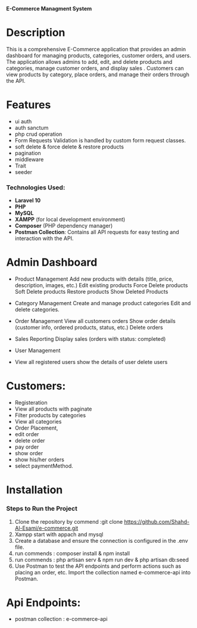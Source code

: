 **E-Commerce Managment System**

# Description
This is a comprehensive E-Commerce application that provides an admin dashboard for managing products, categories, customer orders, and users. The application allows admins to add, edit, and delete products and categories, manage customer orders, and display  sales .
Customers can view products by category, place orders, and manage their orders through the API.

# Features
- ui auth 
- auth sanctum
- php crud operation
- Form Requests Validation is handled by custom form request classes.
- soft delete & force delete & restore products
- pagination 
- middleware 
- Trait 
- seeder

### Technologies Used:
- **Laravel 10**
- **PHP**
- **MySQL**
- **XAMPP** (for local development environment)
- **Composer** (PHP dependency manager)
- **Postman Collection**: Contains all API requests for easy testing and interaction with the API.

# Admin Dashboard
- Product Management
Add new products with details (title, price, description, images, etc.)
Edit existing products
Force Delete products
Soft Delete products
Restore products
Show Deleted Products

- Category Management
Create and manage product categories
Edit and delete categories.

- Order Management
View all customers orders
Show order details (customer info, ordered products, status, etc.)
Delete orders

- Sales Reporting
Display  sales (orders with status: completed)

- User Management
- View all registered users
show the details of user
delete users

# Customers:
- Registeration 
- View all products with paginate
- Filter products by categories
-  View all categories
- Order Placement,
- edit order
- delete order
- pay order
- show order
- show his/her orders
- select paymentMethod.







# Installation
### Steps to Run the Project

1. Clone the repository by commend :git clone  https://github.com/Shahd-Al-Esami/e-commerce.git 
2. Xampp start  with appach and mysql
2. Create a database and ensure the connection is configured in the .env file.
3. run commends : composer install & npm install
4. run commends : php artisan serv & npm run dev & php artisan db:seed 
5. Use Postman to test the API endpoints and perform actions such as placing an order, etc.
 Import the collection named e-commerce-api into Postman.




# Api Endpoints:
- postman collection : e-commerce-api 
